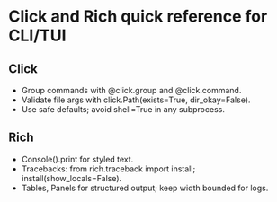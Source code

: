 # Click and Rich quick reference for CLI/TUI

## Click
- Group commands with @click.group and @click.command.
- Validate file args with click.Path(exists=True, dir_okay=False).
- Use safe defaults; avoid shell=True in any subprocess.

## Rich
- Console().print for styled text.
- Tracebacks: from rich.traceback import install; install(show_locals=False).
- Tables, Panels for structured output; keep width bounded for logs.
